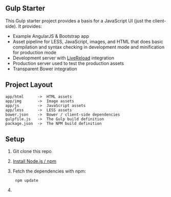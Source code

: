 Gulp Starter
------------

This Gulp starter project provides a basis for a JavaScript UI (just the client-side).  It provides:

- Example AngularJS & Bootstrap app
- Asset pipeline for LESS, JavaScript, images, and HTML that does basic compilation and syntax checking in development mode and minification for production mode
- Development server with [LiveReload](https://chrome.google.com/webstore/detail/livereload/jnihajbhpnppcggbcgedagnkighmdlei) integration
- Production server used to test the production assets
- Transparent Bower integration

## Project Layout
```
app/html      ->  HTML assets
app/img       ->  Image assets
app/js        ->  JavaScript assets
app/less      ->  LESS assets
bower.json    ->  Bower / client-side dependencies
gulpfile.js   ->  The Gulp build definition
package.json  ->  The NPM build definition
```

## Setup

1. Git clone this repo
2. [Install Node.js / npm](http://nodejs.org/download/)
3. Fetch the dependencies with npm:

        npm update

4.

```
